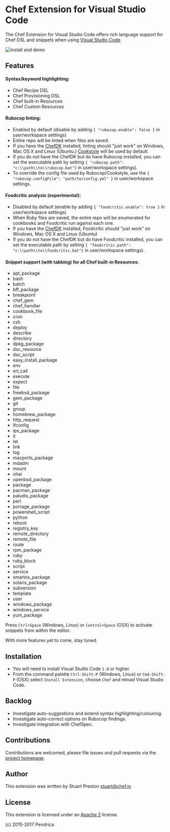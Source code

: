 # Chef Extension for Visual Studio Code

The Chef Extension for Visual Studio Code offers rich language support for Chef DSL and snippets when using [Visual Studio Code](http://code.visualstudio.com).

![install and demo](https://github.com/pendrica/vscode-chef/raw/master/images/vscode-chef-install.gif)

## Features
#### Syntax/keyword highlighting:
 * Chef Recipe DSL
 * Chef Provisioning DSL
 * Chef built-in Resources
 * Chef Custom Resources

#### Rubocop linting:
 * Enabled by default (disable by adding ```{ "rubocop.enable": false }``` in user/workspace settings)
 * Entire repo will be linted when files are saved.
 * If you have the [ChefDK](http://downloads.chef.io/chef-dk) installed, linting should "just work" on Windows, Mac OS X and Linux (Ubuntu.) [Cookstyle](https://github.com/chef/cookstyle) will be used by default.
 * If you do not have the ChefDK but do have Rubocop installed, you can set the executable path by setting ```{ "rubocop.path": "c:\\path\\to\\rubocop.bat"}``` in user/workspace settings).
 * To override the config file used by Rubocop/Cookstyle, use the ```{ "rubocop.configFile": "path/to/config.yml" }``` in user/workspace settings.

#### Foodcritic analysis (experimental):
 * Disabled by default (enable by adding ```{ "foodcritic.enable": true }``` in user/workspace settings)
 * When Ruby files are saved, the entire repo will be enumerated for cookbooks and Foodcritic run against each one.
 * If you have the [ChefDK](http://downloads.chef.io/chef-dk) installed, Foodcritic should "just work" on Windows, Mac OS X and Linux (Ubuntu)
 * If you do not have the ChefDK but do have Foodcritic installed, you can set the executable path by setting ```{ "foodcritic.path": "c:\\path\\to\\foodcritic.bat"}``` in user/workspace settings).

#### Snippet support (with tabbing) for all Chef built-in Resources:
 * apt_package
 * bash
 * batch
 * bff_package
 * breakpoint
 * chef_gem
 * chef_handler
 * cookbook_file
 * cron
 * csh
 * deploy
 * describe
 * directory
 * dpkg_package
 * dsc_resource
 * dsc_script
 * easy_install_package
 * env
 * erl_call
 * execute
 * expect
 * file
 * freebsd_package
 * gem_package
 * git
 * group
 * homebrew_package
 * http_request
 * ifconfig
 * ips_package
 * it
 * let
 * link
 * log
 * macports_package
 * mdadm
 * mount
 * ohai
 * openbsd_package
 * package
 * pacman_package
 * paludis_package
 * perl
 * portage_package
 * powershell_script
 * python
 * reboot
 * registry_key
 * remote_directory
 * remote_file
 * route
 * rpm_package
 * ruby
 * ruby_block
 * script
 * service
 * smartos_package
 * solaris_package
 * subversion
 * template
 * user
 * windows_package
 * windows_service
 * yum_package

 Press ```Ctrl+Space``` (Windows, Linux) or ```Control+Space``` (OSX) to activate snippets from within the editor.

 With more features yet to come, stay tuned.

## Installation

 * You will need to install Visual Studio Code `1.0` or higher.
 * From the command palette ```Ctrl-Shift-P``` (Windows, Linux) or ```Cmd-Shift-P``` (OSX) select `Install Extension`, choose `Chef` and reload Visual Studio Code.  

## Backlog

 * Investigate auto-suggestions and extend syntax highlighting/colouring.
 * Investigate auto-correct options on Rubocop findings.
 * Investigate integration with ChefSpec.

## Contributions

Contributions are welcomed, please file issues and pull requests via the [project homepage](https://github.com/pendrica/vscode-chef).

## Author

This extension was written by Stuart Preston [stuart@chef.io](stuart@chef.io)

## License
This extension is licensed under an [Apache 2](LICENSE.md) license.

(c) 2015-2017 Pendrica
